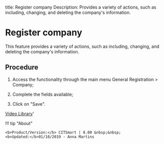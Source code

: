 title: Register company
Description: Provides a variety of actions, such as including, changing, and deleting the company's information.

# Register company

This feature provides a variety of actions, such as including, changing, and
deleting the company's information.

Procedure
-------------

1.  Access the functionality through the main menu General Registration \>
    Company;

2.  Complete the fields available;

3.  Click on "Save".

<i class='fa fa-youtube-play  fa-2x' style='color:#97ce17;vertical-align: middle;'> </i> [Video Library](https://www.youtube.com/playlist?list=PLB5qK2uzf2RPsG8HdkE7qEHB39yEI_T8y)'

!!! tip "About"

    <b>Product/Version:</b> CITSmart | 8.00 &nbsp;&nbsp;
    <b>Updated:</b>01/10/2019 - Anna Martins

